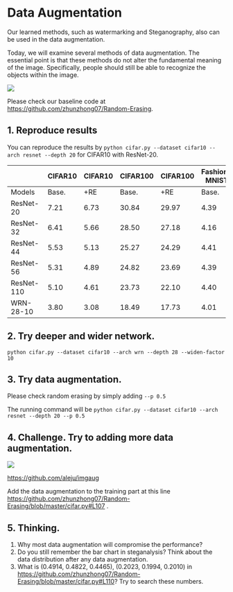 # Data Augmentation 

Our learned methods, such as watermarking and Steganography, also can be used in the data augmentation.

Today, we will examine several methods of data augmentation.
The essential point is that these methods do not alter the fundamental meaning of the image.
Specifically, people should still be able to recognize the objects within the image.

![](https://github.com/zhunzhong07/Random-Erasing/raw/master/all_examples-page-001.jpg)

Please check our baseline code at https://github.com/zhunzhong07/Random-Erasing.

## 1. Reproduce results

You can reproduce the results by `python cifar.py --dataset cifar10 --arch resnet --depth 20` for CIFAR10 with ResNet-20.

| |  CIFAR10 | CIFAR10| CIFAR100 | CIFAR100| Fashion-MNIST | Fashion-MNIST|
| -----   | -----  | ----  | -----  | ----  | -----  | ----  |
|Models |  Base. | +RE | Base. | +RE | Base. | +RE |
|ResNet-20 |  7.21 | 6.73 | 30.84 | 29.97 | 4.39 | 4.02 |
|ResNet-32 |  6.41 | 5.66 | 28.50 | 27.18 | 4.16 | 3.80 |
|ResNet-44 |  5.53 | 5.13 | 25.27 | 24.29 | 4.41 | 4.01 |
|ResNet-56 |  5.31 | 4.89| 24.82 | 23.69 | 4.39 | 4.13 |
|ResNet-110 |  5.10 | 4.61 | 23.73 | 22.10 | 4.40 | 4.01 |
|WRN-28-10 |  3.80 | 3.08 | 18.49 | 17.73 | 4.01 | 3.65 |


## 2. Try deeper and wider network.

`python cifar.py --dataset cifar10 --arch wrn --depth 28 --widen-factor 10`

## 3. Try data augmentation.
Please check random erasing by simply adding `--p 0.5`

The running command will be `python cifar.py --dataset cifar10 --arch resnet --depth 20 --p 0.5`


## 4. Challenge. Try to adding more data augmentation.

![](https://raw.githubusercontent.com/aleju/imgaug-doc/master/readme_images/examples_grid.jpg?raw=true)

https://github.com/aleju/imgaug

Add the data augmentation to the training part at this line https://github.com/zhunzhong07/Random-Erasing/blob/master/cifar.py#L107 . 

## 5. Thinking.
1. Why most data augmentation will compromise the performance?
2. Do you still remember the bar chart in steganalysis? Think about the data distribution after any data augmentation.
3. What is (0.4914, 0.4822, 0.4465), (0.2023, 0.1994, 0.2010) in https://github.com/zhunzhong07/Random-Erasing/blob/master/cifar.py#L110? Try to search these numbers.

